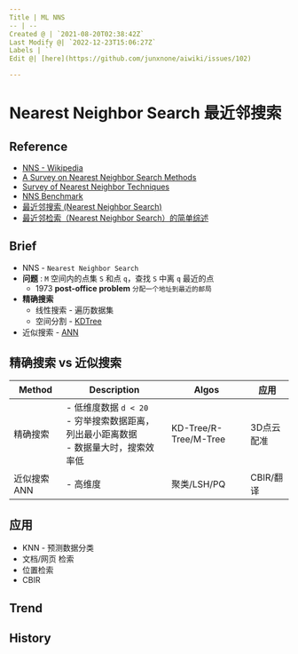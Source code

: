```yaml
---
Title | ML NNS
-- | --
Created @ | `2021-08-20T02:38:42Z`
Last Modify @| `2022-12-23T15:06:27Z`
Labels | ``
Edit @| [here](https://github.com/junxnone/aiwiki/issues/102)

---
```


# Nearest Neighbor Search 最近邻搜索

## Reference
- [NNS - Wikipedia](https://en.wikipedia.org/wiki/Nearest_neighbor_search)
- [A Survey on Nearest Neighbor Search Methods](https://github.com/junxnone/tech-io/files/7065577/10.1.1.673.6266.pdf)
- [Survey of Nearest Neighbor Techniques](https://arxiv.org/abs/1007.0085)
- [NNS Benchmark](https://github.com/DBAIWangGroup/nns_benchmark)
- [最近邻搜索 (Nearest Neighbor Search)](https://leovan.me/cn/2020/08/nearest-neighbor-search/)
- [最近邻检索（Nearest Neighbor Search）的简单综述](https://blog.csdn.net/lovego123/article/details/67638789)


## Brief
- NNS - `Nearest Neighbor Search`
- **问题** : `M` 空间内的点集 `S` 和点 `q`，查找 `S` 中离 `q` 最近的点
  - 1973 **post-office problem** `分配一个地址到最近的邮局`
- **精确搜索**
  - 线性搜索 - 遍历数据集
  - 空间分割 - [KDTree](/KDTree)
- 近似搜索 - [ANN](/Approximate_Nearest_Neighbor)


## 精确搜索 vs 近似搜索

Method | Description | Algos | 应用
-- | -- | -- | --
精确搜索 | - 低维度数据  `d < 20` <br>- 穷举搜索数据距离，列出最小距离数据<br>- 数据量大时，搜索效率低 | KD-Tree/R-Tree/M-Tree | 3D点云配准
近似搜索 ANN | - 高维度 | 聚类/LSH/PQ | CBIR/翻译


## 应用
- KNN - 预测数据分类
- 文档/网页 检索
- 位置检索
- CBIR

## Trend

## History

